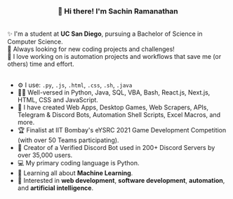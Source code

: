 <h3 align="center">👋 Hi there! I'm Sachin Ramanathan</h3>
<br>
✨ I'm a student at <b>UC San Diego</b>, pursuing a Bachelor of Science in Computer Science.
<br>
🔎 Always looking for new coding projects and challenges! 
<br>
🤖 I love working on is automation projects and workflows that save me (or others) time and effort.
<br>
<br>

- ⚙️ I use: `.py`, `.js`, `.html`, `.css`, `.sh`, `.java`
- 👨‍💻 Well-versed in Python, Java, SQL, VBA, Bash, React.js, Next.js, HTML, CSS and JavaScript.
- 👾 I have created Web Apps, Desktop Games, Web Scrapers, APIs, Telegram & Discord Bots, Automation Shell Scripts, Excel Macros, and more.
- 🏆 Finalist at IIT Bombay's eYSRC 2021 Game Development Competition (with over 50 Teams participating).
- 📱 Creator of a Verified Discord Bot used in 200+ Discord Servers by over 35,000 users.
- 💻 My primary coding language is Python.
- 🌱 Learning all about **Machine Learning**.
- 💬 Interested in **web development**, **software development**, **automation**, and **artificial intelligence**.

